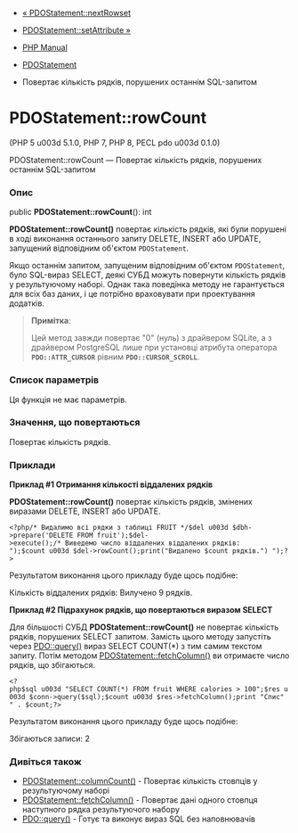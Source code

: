 - [« PDOStatement::nextRowset](pdostatement.nextrowset.md)
- [PDOStatement::setAttribute »](pdostatement.setattribute.md)

- [PHP Manual](index.md)
- [PDOStatement](class.pdostatement.md)
- Повертає кількість рядків, порушених останнім SQL-запитом

# PDOStatement::rowCount

(PHP 5 u003d 5.1.0, PHP 7, PHP 8, PECL pdo u003d 0.1.0)

PDOStatement::rowCount — Повертає кількість рядків, порушених
останнім SQL-запитом

### Опис

public **PDOStatement::rowCount**(): int

**PDOStatement::rowCount()** повертає кількість рядків, які були
порушені в ході виконання останнього запиту DELETE, INSERT або
UPDATE, запущений відповідним об'єктом `PDOStatement`.

Якщо останнім запитом, запущеним відповідним об'єктом
`PDOStatement`, було SQL-вираз SELECT, деякі СУБД можуть повернути
кількість рядків у результуючому наборі. Однак така поведінка методу
не гарантується для всіх баз даних, і це потрібно враховувати при
проектування додатків.

> **Примітка**:
>
> Цей метод завжди повертає "0" (нуль) з драйвером SQLite, а з
> драйвером PostgreSQL лише при установці атрибута оператора
> **`PDO::ATTR_CURSOR`** рівним **`PDO::CURSOR_SCROLL`**.

### Список параметрів

Ця функція не має параметрів.

### Значення, що повертаються

Повертає кількість рядків.

### Приклади

**Приклад #1 Отримання кількості віддалених рядків**

**PDOStatement::rowCount()** повертає кількість рядків, змінених
виразами DELETE, INSERT або UPDATE.

` <?php/* Видалимо всі рядки з таблиці FRUIT */$del u003d $dbh->prepare('DELETE FROM fruit');$del->execute();/* Виведемо число віддалених віддалених рядків:
");$count u003d $del->rowCount();print("Видалено $count рядків.")
");?> `

Результатом виконання цього прикладу буде щось подібне:

Кількість віддалених рядків:
Вилучено 9 рядків.

**Приклад #2 Підрахунок рядків, що повертаються виразом SELECT**

Для більшості СУБД **PDOStatement::rowCount()** не повертає
кількість рядків, порушених SELECT запитом. Замість цього методу
запустіть через [PDO::query()](pdo.query.md) вираз SELECT
COUNT(\*) з тим самим текстом запиту. Потім методом
[PDOStatement::fetchColumn()](pdostatement.fetchcolumn.md) ви отримаєте
число рядків, що збігаються.

` <?php$sql u003d "SELECT COUNT(*) FROM fruit WHERE calories > 100";$res u003d $conn->query($sql);$count u003d $res->fetchColumn();print "Спис" " . $count;?> `

Результатом виконання цього прикладу буде щось подібне:

Збігаються записи: 2

### Дивіться також

- [PDOStatement::columnCount()](pdostatement.columncount.md) -
Повертає кількість стовпців у результуючому наборі
- [PDOStatement::fetchColumn()](pdostatement.fetchcolumn.md) -
Повертає дані одного стовпця наступного рядка результуючого
набору
- [PDO::query()](pdo.query.md) - Готує та виконує
вираз SQL без наповнювачів
